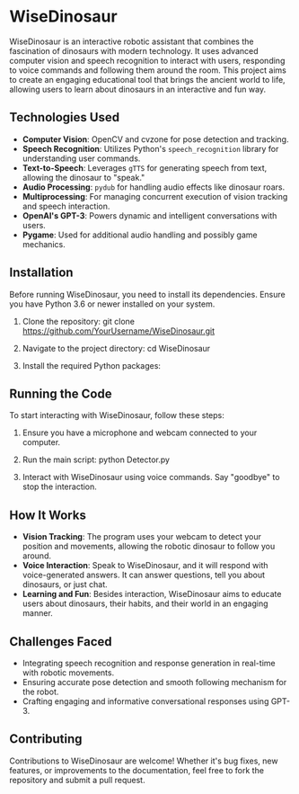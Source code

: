 # WiseDinosaur

WiseDinosaur is an interactive robotic assistant that combines the fascination of dinosaurs with modern technology. It uses advanced computer vision and speech recognition to interact with users, responding to voice commands and following them around the room. This project aims to create an engaging educational tool that brings the ancient world to life, allowing users to learn about dinosaurs in an interactive and fun way.

## Technologies Used

- **Computer Vision**: OpenCV and cvzone for pose detection and tracking.
- **Speech Recognition**: Utilizes Python's `speech_recognition` library for understanding user commands.
- **Text-to-Speech**: Leverages `gTTS` for generating speech from text, allowing the dinosaur to "speak."
- **Audio Processing**: `pydub` for handling audio effects like dinosaur roars.
- **Multiprocessing**: For managing concurrent execution of vision tracking and speech interaction.
- **OpenAI's GPT-3**: Powers dynamic and intelligent conversations with users.
- **Pygame**: Used for additional audio handling and possibly game mechanics.

## Installation

Before running WiseDinosaur, you need to install its dependencies. Ensure you have Python 3.6 or newer installed on your system.

1. Clone the repository:
git clone https://github.com/YourUsername/WiseDinosaur.git

2. Navigate to the project directory:
cd WiseDinosaur

3. Install the required Python packages:


## Running the Code

To start interacting with WiseDinosaur, follow these steps:

1. Ensure you have a microphone and webcam connected to your computer.
2. Run the main script:
python Detector.py


3. Interact with WiseDinosaur using voice commands. Say "goodbye" to stop the interaction.

## How It Works

- **Vision Tracking**: The program uses your webcam to detect your position and movements, allowing the robotic dinosaur to follow you around.
- **Voice Interaction**: Speak to WiseDinosaur, and it will respond with voice-generated answers. It can answer questions, tell you about dinosaurs, or just chat.
- **Learning and Fun**: Besides interaction, WiseDinosaur aims to educate users about dinosaurs, their habits, and their world in an engaging manner.

## Challenges Faced

- Integrating speech recognition and response generation in real-time with robotic movements.
- Ensuring accurate pose detection and smooth following mechanism for the robot.
- Crafting engaging and informative conversational responses using GPT-3.

## Contributing

Contributions to WiseDinosaur are welcome! Whether it's bug fixes, new features, or improvements to the documentation, feel free to fork the repository and submit a pull request.




